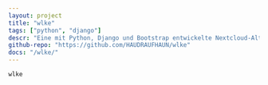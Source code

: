 ```yaml
---
layout: project
title: "wlke"
tags: ["python", "django"]
descr: "Eine mit Python, Django und Bootstrap entwickelte Nextcloud-Alternative"
github-repo: "https://github.com/HAUDRAUFHAUN/wlke"
docs: "/wlke/"
---
```


`wlke`
